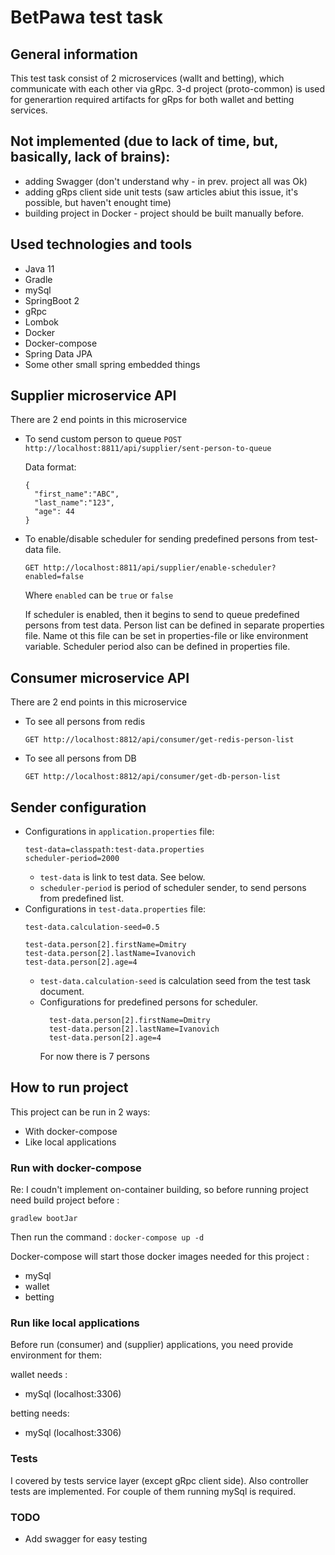 # BetPawa test task

## General information
This test task consist of 2 microservices (wallt and betting), which communicate with each other via gRpc.
3-d project (proto-common) is used for generartion required artifacts for gRps for both wallet and betting services.

## Not implemented (due to lack of time, but, basically, lack of brains):

* adding Swagger (don't understand why - in prev. project all was Ok)
* adding gRps client side unit tests (saw articles abiut this issue, it's possible, but haven't enought time)
* building project in Docker - project should be built manually before. 

## Used technologies and tools

* Java 11
* Gradle
* mySql
* SpringBoot 2
* gRpc
* Lombok
* Docker
* Docker-compose
* Spring Data JPA
* Some other small spring embedded things

## Supplier microservice API

There are 2 end points in this microservice
* To send custom person to queue
`POST http://localhost:8811/api/supplier/sent-person-to-queue`

    Data format:
    ```
    {
      "first_name":"ABC",
      "last_name":"123",
      "age": 44
    }
    ```
* To enable/disable scheduler for sending predefined persons from test-data file.
    
    `GET http://localhost:8811/api/supplier/enable-scheduler?enabled=false`
    
    Where `enabled` can be `true` or `false`
    
    If scheduler is enabled, then it begins to send to queue predefined persons from test data.
    Person list can be defined in separate properties file. Name ot this file can be set in properties-file or like environment variable. 
    Scheduler period also can be defined in properties file.

## Consumer microservice API

There are 2 end points in this microservice

* To see all persons from redis

    `GET http://localhost:8812/api/consumer/get-redis-person-list`
    
* To see all persons from DB

    `GET http://localhost:8812/api/consumer/get-db-person-list`

## Sender configuration

* Configurations in `application.properties` file:
    ```
    test-data=classpath:test-data.properties
    scheduler-period=2000
    ```
    * `test-data` is link to test data. See below.
    * `scheduler-period` is period of scheduler sender, to send persons from predefined list.
* Configurations in `test-data.properties` file:
    ```
    test-data.calculation-seed=0.5
    
    test-data.person[2].firstName=Dmitry
    test-data.person[2].lastName=Ivanovich
    test-data.person[2].age=4
    ```
    * `test-data.calculation-seed` is calculation seed from the test task document.
    *  Configurations for predefined persons for scheduler.
        ```
          test-data.person[2].firstName=Dmitry
          test-data.person[2].lastName=Ivanovich
          test-data.person[2].age=4
        ```
        For now there is 7 persons


## How to run project

This project can be run in 2 ways:
* With docker-compose
* Like local applications

### Run with docker-compose
Re: I coudn't implement on-container building, so before running project need build project before :

`gradlew bootJar`

Then run the command :
`docker-compose up -d`

Docker-compose will start those docker images needed for this project :
* mySql
* wallet
* betting

### Run like local applications

Before run (consumer) and (supplier) applications, you need provide environment for them:

wallet needs :

* mySql (localhost:3306)

betting needs:

* mySql (localhost:3306)


### Tests

I covered by tests service layer (except gRpc client side).
Also controller tests are implemented. For couple of them running mySql is required.

### TODO

* Add swagger for easy testing